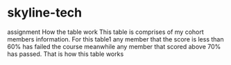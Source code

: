 # skyline-tech
 assignment
How the table work
This table is comprises of my cohort members information. For this table1 any member that the score is less than 60% has failed the course meanwhile any member that scored above 70% has passed. That is how this table works